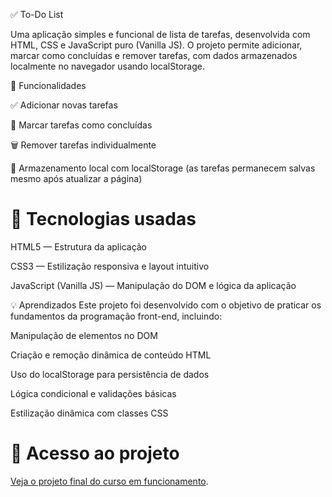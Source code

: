 ✅ To-Do List

Uma aplicação simples e funcional de lista de tarefas, desenvolvida com HTML, CSS e JavaScript puro (Vanilla JS). O projeto permite adicionar, marcar como concluídas e remover tarefas, com dados armazenados localmente no navegador usando localStorage.

🔧 Funcionalidades

✅ Adicionar novas tarefas

📝 Marcar tarefas como concluídas

🗑️ Remover tarefas individualmente

💾 Armazenamento local com localStorage (as tarefas permanecem salvas mesmo após atualizar a página)

# 📍 Tecnologias usadas

HTML5 — Estrutura da aplicação

CSS3 — Estilização responsiva e layout intuitivo

JavaScript (Vanilla JS) — Manipulação do DOM e lógica da aplicação

💡 Aprendizados
Este projeto foi desenvolvido com o objetivo de praticar os fundamentos da programação front-end, incluindo:

Manipulação de elementos no DOM

Criação e remoção dinâmica de conteúdo HTML

Uso do localStorage para persistência de dados

Lógica condicional e validações básicas

Estilização dinâmica com classes CSS

# 📂 Acesso ao projeto

[Veja o projeto final do curso em funcionamento](https://bruuhh1.github.io/to-do-list/).
